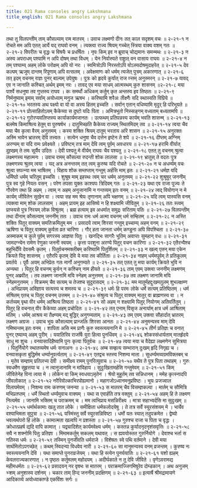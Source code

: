 ```yaml
---
title: 021 Rama consoles angry Lakshmana
title_english: 021 Rama consoles angry Lakshmana

---
```

<div class="audioEmbed"  caption="श्रीराम-हरिसीताराममूर्ति-घनपाठिभ्यां वचनम्" src="https://archive.org/download/Ramayana-recitation-Sriram-harisItArAmamUrti-Ghanapaati-v2/Kanda_2/Kanda_2_AYK-021-Lakshmnasya_Viryokthihi.mp3"></div>
तथा तु विलपन्तीम् ताम् कौसल्याम् राम मातरम् ।  
उवाच लक्ष्मणो दीनः तत् काल सदृशम् वचः ॥ २-२१-१  
न रोचते मम अपि एतत् आर्ये यद् राघवो वनम् ।  
त्यक्त्वा राज्य श्रियम् गच्चेत् स्त्रिया वाक्य वशम् गतः ॥ २-२१-२  
विपरीतः च वृद्धः च विषयैः च प्रधर्षितः ।  
नृपः किम् इव न ब्रूयाच् चोद्यमानः समन्मथः ॥ २-२१-३  
न अस्य अपराधम् पश्यामि न अपि दोषम् तथा विधम् ।  
येन निर्वास्यते राष्ट्रात् वन वासाय राघवः ॥ २-२१-४  
न तम् पश्याम्य् अहम् लोके परोक्षम् अपि यो नरः ।  
स्वमित्रोऽपि निरस्तोऽपि योऽस्यदोषमुदाहरेत् ॥ २-२१-५  
देव कल्पम् ऋजुम् दान्तम् रिपूणाम् अपि वत्सलम् ।  
अवेक्षमाणः को धर्मम् त्यजेत् पुत्रम् अकारणात् ॥ २-२१-६  
तत् इदम् वचनम् राज्ञः पुनर् बाल्यम् उपेयुषः ।  
पुत्रः को हृदये कुर्यात् राज व्ऱ्त्तम् अनुस्मरन् ॥ २-२१-७  
यावद् एव न जानाति कश्चित् अर्थम् इमम् नरः ।  
तावद् एव मया साधम् आत्मस्थम् कुरु शासनम् ॥२-२१-८  
मया पार्श्वे सधनुषा तव गुप्तस्य राघव ।  
कः समर्थो अधिकम् कर्तुम् कृत अन्तस्य इव तिष्ठतः ॥ २-२१-९  
निर्मनुष्याम् इमाम् सर्वाम् अयोध्याम् मनुज ऋषभ ।  
करिष्यामि शरैअः तीक्ष्णैः यदि स्थास्यति विप्रिये ॥ २-२१-१०  
भरतस्य अथ पक्ष्यो वा यो वा अस्य हितम् इच्चति ।  
सर्वान् एतान् वधिष्यामि मृदुर् हि परिभूयते ॥ २-२१-११  
प्रोत्साहितोऽयम् कैकेय्या स दुष्टो यदिः पिता ।  
अमित्रभूतो निस्सङ्गम् वध्यताम् बध्यतामपि ॥ २-२१-१२  
गुरोरप्यवलिप्तस्य कार्याकार्यमजानतः ।  
उत्फथम् प्रतिपन्नस्य कार्यम् भवति शासन्म् ॥ २-२१-१३  
बलमेष किमाश्रित्य हेतुम् वा पुरुषर्षभ ।  
दातुमिच्छति कैकेय्य राज्यम् स्थितमिदम् तव ॥ २-२१-१४  
त्वया चैव मया चैव कृत्वा वैरम् अनुत्तमम् ।  
कस्य शक्तिः श्रियम् दातुम् भरताय अरि शासन ॥ २-२१-१५  
अनुरक्तः अस्मि भावेन भ्रातरम् देवि तत्त्वतः ।  
सत्येन धनुषा चैव दत्तेन इष्टेन ते शपे ॥ २-२१-१६  
दीप्तम् अग्निम् अरण्यम् वा यदि रामः प्रवेक्ष्यते ।  
प्रविष्टम् तत्र माम् देवि त्वम् पूर्वम् अवधारय ॥ २-२१-१७  
हरामि वीर्यात् दुह्खम् ते तमः सूर्यैव उदितः ।  
देवी पश्यतु मे वीर्यम् राघवः चैव पश्यतु ॥ २-२१-१८  
एतत् तु वचनम् श्रुत्वा लक्ष्मणस्य महात्मनः ।  
उवाच रामम् कौसल्या रुदन्ती शोक लालसा ॥ २-२१-१९  
भ्रातुस् ते वदतः पुत्र लक्ष्मणस्य श्रुतम् त्वया ।  
यद् अत्र अनन्तरम् तत् त्वम् कुरुष्व यदि रोचते ॥ २-२१-२०  
न च अधर्म्यम् वचः श्रुत्वा सपत्न्या मम भाषितम् ।  
विहाय शोक सम्तप्ताम् गन्तुम् अर्हसि माम् इतः ॥ २-२१-२१  
धर्मज्ञ यदि धर्मिष्ठो धर्मम् चरितुम् इच्चसि ।  
शुश्रूष माम् इहस्थः त्वम् चर धर्मम् अनुत्तमम् ॥ २-२१-२२  
शुश्रूषुर् जननीम् पुत्र स्व गृहे नियतः वसन् ।  
परेण तपसा युक्तः काश्यपः त्रिदिवम् गतः ॥ २-२१-२३  
यथा एव राजा पूज्यः ते गौरवेण तथा हि अहम् ।  
त्वाम् न अहम् अनुजानामि न गन्तव्यम् इतः वनम् ॥ २-२१-२४  
त्वद् वियोगान् न मे कार्यम् जीवितेन सुखेन वा ।  
त्वया सह मम श्रेयः तृणानाम् अपि भक्षणम् ॥ २-२१-२५  
यदि त्वम् यास्यसि वनम् त्यक्त्वा माम् शोक लालसाम् ।  
अहम् प्रायम् इह आसिष्ये न हि शक्ष्यामि जीवितुम् ॥ २-२१-२६  
ततः स्त्वम् प्राप्स्यसे पुत्र निरयम् लोक विश्रुतम् ।  
ब्रह्म हत्याम् इव अधर्मात् समुद्रः सरिताम् पतिः ॥ २-२१-२७  
विलपन्तीम् तथा दीनाम् कौसल्याम् जननीम् ततः ।  
उवाच रामः धर्म अत्मा वचनम् धर्म सम्हितम् ॥ २-२१-२८  
न अस्ति शक्तिः पितुर् वाक्यम् समतिक्रमितुम् मम ।  
प्रसादये त्वाम् शिरसा गन्तुम् इच्चाम्य् अहम् वनम् ॥ २-२१-२९  
ऋषिणा च पितुर् वाक्यम् कुर्वता व्रत चारिणा ।  
गौर् हता जानता धर्मम् कण्डुना अपि विपश्चिता ॥ २-२१-३०  
अस्माकम् च कुले पूर्वम् सगरस्य आज्ञया पितुः ।  
खनद्भिः सागरैः भूतिम् अवाप्तः सुमहान् वधः ॥ २-२१-३१  
जामदग्न्येन रामेण रेणुका जननी स्वयम् ।  
कृत्ता परशुना अरण्ये पितुर् वचन कारिणा ॥ २-२१-३२  
एतैरन्यैश्च बहुभिर्देवि देवसमैः कृतम् ।  
पितुर्वचनमक्लीबम् करिष्यामि पितुर्शितम् ॥ २-२१-३३  
न खल्व् एतन् मया एकेन क्रियते पितृ शासनम् ।  
एतैरपि कृतम् देवि ये मया तव कीर्तिताः ॥ २-२१-३४  
नाहम् धर्ममपूर्वम् ते प्रतिकूलम् प्रवर्तये ।  
पूर्वैः अयम् अभिप्रेतः गतः मार्गो अनुगम्यते ॥ २-२१-३५  
तत् एतत् तु मया कार्यम् क्रियते भुवि न अन्यथा ।  
पितुर् हि वचनम् कुर्वन् न कश्चिन् नाम हीयते ॥ २-२१-३६  
ताम् एवम् उक्त्वा जननीम् लक्ष्मणम् पुनर् अब्रवीत् ।  
तव लक्ष्मण जानामि मयि स्नेहम् अनुत्तमम् ॥ २-२१-३७  
तव लक्ष्मण जानामि मयि स्नेहमनुत्तमम् ।  
विक्रमम् चैव सत्यम् च तेजश्च सुदुरासदम् ॥ २-२१-३८  
मम मातुर्महद्दुःखमतुलम् शुभलक्षम्ण ।  
अभिप्रायम् अविज्ञाय सत्यस्य च शमस्य च ॥ २-२१-३९  
धर्मः हि परमः लोके धर्मे सत्यम् प्रतिष्ठितम् ।  
धर्म संश्रितम् एतच् च पितुर् वचनम् उत्तमम् ॥ २-२१-४०  
संश्रुत्य च पितुर् वाक्यम् मातुर् वा ब्राह्मणस्य वा ।  
न कर्तव्यम् वृथा वीर धर्मम् आश्रित्य तिष्ठता ॥ २-२१-४१  
सो अहम् न शक्ष्यामि पितुर् नियोगम् अतिवर्तितुम् ।  
पितुर् हि वचनात् वीर कैकेय्या अहम् प्रचोदितः ॥ २-२१-४२  
तत् एनाम् विसृज अनार्याम् क्षत्र धर्म आश्रिताम् मतिम् ।  
धर्मम् आश्रय मा तैक्ष्ण्यम् मद् बुद्धिर् अनुगम्यताम् ॥ २-२१-४३  
तम् एवम् उक्त्वा सौहार्दात् भ्रातरम् लक्ष्मण अग्रजः ।  
उवाच भूयः कौसल्याम् प्रान्जलिः शिरसा आनतः ॥ २-२१-४४  
अनुमन्यस्व माम् देवि गमिष्यन्तम् इतः वनम् ।  
शापिता असि मम प्राणैः कुरु स्वस्त्ययनानि मे ॥ २-२१-४५  
तीर्ण प्रतिज्ञः च वनात् पुनर् एष्याम्य् अहम् पुरीम् ।  
ययातिरिव राजर्षिः पुरा हित्वा पुनर्धिवम् ॥ २-२१-४६  
शोकस्संधार्यताम् मातर्हृदये साधु मा शुचः ।  
वनवासादिहैष्यामि पुनः कृत्वा पितुर्वचः ॥ २-२१-४७  
त्वया मया च वैदेह्या लक्ष्मणेन सुमित्रया ।  
पितुर्नियोगे स्थातव्यमेष धर्मः सनाअनः ॥ २-२१-४८  
अम्ब सम्हृत्य सम्भारान् दुःखम् हृदि निगृह्य च ।  
वनवासकृता बुद्धिर्मम धर्म्यानुवर्त्यताम् ॥ २-२१-४९  
एतद्वच स्तस्य निशम्य माता ।  
सुधर्म्यमव्यग्रमविक्लबम् च ।  
मृतेव सम्ज्ञाम् प्रतिलभ्य देवी ।  
समीक्ष्य रामम् पुनरित्युवाच ॥ २-२१-५०  
यथैव ते पुत्र पिता तथाहम् ।  
गुरुः स्वधर्मेण सुहृत्तया च ।  
न त्वानुजानामि न मांविहाय ।  
सुदुःखितामर्हसि गन्तुमेवम् ॥ २-२१-५१  
किम् जीवितेनेह विना त्वया मे ।  
लोकेन वा किम् स्वधयाऽमृतेन ।  
श्रेयो मुहूर्तम् तव सन्निधानम् ।  
ममेह कृत्स्नादपि जीवलोकात् ॥ २-२१-५२  
नरैरिवोल्काभिरपोह्यमानो ।  
महागजोऽध्वानमनुप्रविष्टः ।  
भूयः प्रजज्वाल विलापमेवम् ।  
निशम्य रामः करुणम् जनन्या ॥ २-२१-५३  
स मातरम् चैव विसम्ज्ञकल्पा ।  
मार्तम् च सौमित्रि मभिप्रतप्तम् ।  
धर्मे स्थितो धर्म्यमुवाच वाक्यम् ।  
यथा स एवार्हति तत्र वक्तुम् ॥ २-२१-५४  
अहम् हि ते लक्ष्मण नित्यमेव ।  
जानामि भक्तिम् च पराक्रमम् च ।  
मम त्वभिप्राय मसन्निरीक्ष्य ।  
मात्रा सहाभ्यर्दसि मा सुदुःखम् ॥ २-२१-५५  
धर्मार्थकामाः खलु तात लोके ।  
समीक्षिता धर्मफलोदयेषु ।  
ते तत्र सर्वे स्युरसंशयम् मे ।  
भार्येव वश्याभिमता सुपुत्रा ॥ २-२१-५६  
यस्मिंस्तु सर्वे स्युरसन्निविष्टा ।  
धर्मो यतः स्यात् तदुपक्रमेत ।  
द्वेष्यो भवत्यर्थपरो हि लोके ।  
कामात्मता खल्वपि न प्रशस्ता ॥ २-२१-५७  
गुरुश्च राजा च पिता च वृद्धः ।  
क्रोधात्प्रहर्ष द्यदि वापि कामात् ।  
यद्व्यादिशेत् कार्यमवेक्ष्य धर्मम् ।  
कस्तन्न कुर्यादनृदनृशंसवृत्तिः ॥ २-२१-५८  
सवै न शक्नोमि पितुः प्रतिज्ञा ।  
मिमामकर्तुम् सकलम् यथावत् ।  
स ह्यवयोस्तत गुरुर्नियोगे ।  
देवाश्च भर्ता स गतिस्स धर्मः ॥ २-२१-५९  
तस्मिन् पुनर्जीवति धर्मराजे ।  
विशेषतः स्वे पथि वर्तमाने ।  
देवी मया सार्थमितोऽपगच्छेत् ।  
कथम् स्विदन्या विधवेव नारी ॥ २-२१-६०  
सा मानुमन्यस्व वनम् व्रजन्तम् ।  
कुरुष्व नः स्वस्त्ययनानि देवि ।  
यथा समाप्ते पुनराव्रजेयम् ।  
यथा हि स्त्येन पुनर्ययातिः ॥ २-२१-६१  
यशो ह्यहम् केवलराज्यकारणात् ।  
न पृष्ठतः कर्तुमलम् महोदयम् ।  
अदीर्घकाले न तु देवि जीविते ।  
वृणेऽवरामद्य महीमधर्मतः ॥ २-२१-६२  
प्रसादयन् नर वृषभः स मातरम् ।  
पराक्रमाज्जिगमिषुरेव दोम्डकान् ।  
अथ अनुजम् भ्ऱ्शम् अनुशास्य दर्शनम् ।  
चकार ताम् ह्ऱ्दि जननीम् प्रदक्षिणम् ॥ २-२१-६३  
॥ इत्यार्षे श्रीमद्रामायणे आदिकाव्ये अयोध्याकाण्डे एकविंशः सर्गः ॥